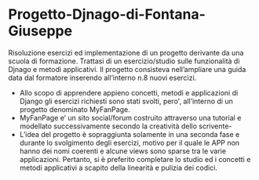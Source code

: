 # Progetto-Djnago-di-Fontana-Giuseppe
Risoluzione esercizi ed implementazione di un progetto derivante da una scuola di formazione.
Trattasi di un esercizio/studio sulle funzionalità di Djnago e metodi applicativi.
Il progetto consisteva nell’ampliare una guida data dal formatore inserendo all’interno n.8 nuovi esercizi.
- Allo scopo di apprendere appieno concetti, metodi e applicazioni di Django gli esercizi richiesti sono stati svolti, pero', all’interno di un progetto denominato MyFanPage.
- 	MyFanPage e’ un sito social/forum costruito attraverso una tutorial e modellato successivamente secondo la creatività dello scrivente-
- 	L’idea del progetto è sopraggiunta solamente in una seconda fase e durante lo svolgimento degli esercizi, motivo per il quale le APP non hanno dei nomi coerenti e alcune views sono sparse tra le varie applicazioni.
Pertanto, si è preferito completare lo studio ed i concetti e metodi applicativi  a scapito della linearità e pulizia dei codici.
